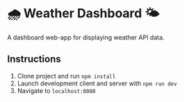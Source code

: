 # 🌧️ Weather Dashboard 🌤️

A dashboard web-app for displaying weather API data.

## Instructions

1. Clone project and run `npm install`
2. Launch development client and server with `npm run dev`
3. Navigate to `localhost:8080`
